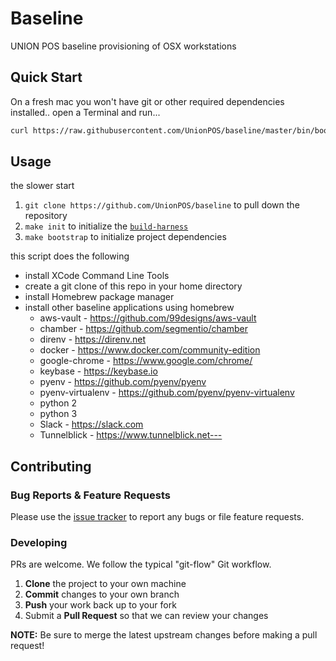 <!--

  ** DO NOT EDIT THIS FILE
  **
  ** This file was automatically generated by the `build-harness`.
  ** 1) Make all changes to `README.yaml`
  ** 2) Run `make init` (you only need to do this once)
  ** 3) Run`make readme` to rebuild this file.
  **

  -->
# Baseline



UNION POS baseline provisioning of OSX workstations

## Quick Start

On a fresh mac you won't have git or other required dependencies installed..
open a Terminal and run...

```sh
curl https://raw.githubusercontent.com/UnionPOS/baseline/master/bin/bootstrap | bash
```





## Usage

the slower start

1. `git clone https://github.com/UnionPOS/baseline` to pull down the repository
1. `make init` to initialize the [`build-harness`](https://github.com/UnionPOS/build-harness/)
1. `make bootstrap` to initialize project dependencies

this script does the following

- install XCode Command Line Tools
- create a git clone of this repo in your home directory
- install Homebrew package manager
- install other baseline applications using homebrew
  - aws-vault - https://github.com/99designs/aws-vault
  - chamber - https://github.com/segmentio/chamber
  - direnv - https://direnv.net
  - docker - https://www.docker.com/community-edition
  - google-chrome - https://www.google.com/chrome/
  - keybase - https://keybase.io
  - pyenv - https://github.com/pyenv/pyenv
  - pyenv-virtualenv - https://github.com/pyenv/pyenv-virtualenv
  - python 2
  - python 3
  - Slack - https://slack.com
  - Tunnelblick - https://www.tunnelblick.net---

## Contributing

### Bug Reports & Feature Requests

Please use the [issue tracker](https://github.com/UnionPOS/baseline/issues) to report any bugs or file feature requests.

### Developing

PRs are welcome. We follow the typical "git-flow" Git workflow.

 1. **Clone** the project to your own machine
 1. **Commit** changes to your own branch
 1. **Push** your work back up to your fork
 1. Submit a **Pull Request** so that we can review your changes

**NOTE:** Be sure to merge the latest upstream changes before making a pull request!
